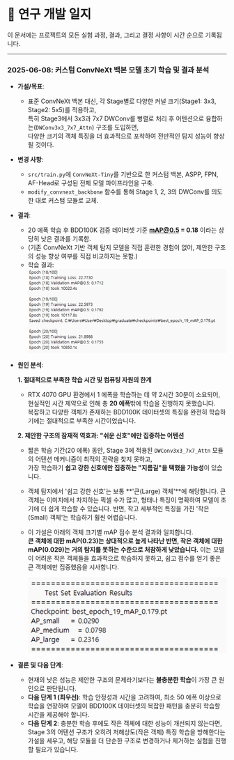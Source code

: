 # 🔬 연구 개발 일지

이 문서에는 프로젝트의 모든 실험 과정, 결과, 그리고 결정 사항이 시간 순으로 기록됩니다.

---


### 2025-06-08: 커스텀 ConvNeXt 백본 모델 초기 학습 및 결과 분석

-   **가설/목표**:
    -   표준 ConvNeXt 백본 대신, 각 Stage별로 다양한 커널 크기(Stage1: 3x3, Stage2: 5x5)를 적용하고,  
        특히 Stage3에서 3x3과 7x7 DWConv를 병렬로 처리 후 어텐션으로 융합하는(`DWConv3x3_7x7_Attn`) 구조를 도입하면,  
        다양한 크기의 객체 특징을 더 효과적으로 포착하여 전반적인 탐지 성능이 향상될 것이다.
-   **변경 사항**:
    -   `src/train.py`에 `ConvNeXt-Tiny`를 기반으로 한 커스텀 백본, ASPP, FPN, AF-Head로 구성된 전체 모델 파이프라인을 구축.
    -   `modify_convnext_backbone` 함수를 통해 Stage 1, 2, 3의 DWConv를 의도한 대로 커스텀 모듈로 교체.
-   **결과**:
    -   20 에폭 학습 후 BDD100K 검증 데이터셋 기준 **mAP@0.5 = 0.18** 이라는 상당히 낮은 결과를 기록함.
    -   (기존 ConvNeXt 기반 객체 탐지 모델을 직접 훈련한 경험이 없어, 제안한 구조의 성능 향상 여부를 직접 비교하지는 못함.)
    -   학습 결과:
        ![학습 결과](./06_01_result.png)
-   **원인 분석**:

    **1. 절대적으로 부족한 학습 시간 및 컴퓨팅 자원의 한계**
    -   RTX 4070 GPU 환경에서 1 에폭을 학습하는 데 약 2시간 30분이 소요되어, 현실적인 시간 제약으로 인해 총 **20 에폭**밖에 학습을 진행하지 못했습니다.  
        복잡하고 다양한 객체가 존재하는 BDD100K 데이터셋의 특징을 완전히 학습하기에는 절대적으로 부족한 시간이었습니다.

    **2. 제안한 구조의 잠재적 역효과: "쉬운 신호"에만 집중하는 어텐션**
    -   짧은 학습 기간(20 에폭) 동안, Stage 3에 적용된 `DWConv3x3_7x7_Attn` 모듈의 어텐션 메커니즘이 최적의 전략을 찾지 못하고,  
        가장 학습하기 **쉽고 강한 신호에만 집중하는 "지름길"을 택했을 가능성**이 있습니다.
    -   객체 탐지에서 '쉽고 강한 신호'는 보통 **'큰(Large) 객체'**에 해당합니다.
        큰 객체는 이미지에서 차지하는 픽셀 수가 많고, 형태나 특징이 명확하여 모델이 초기에 더 쉽게 학습할 수 있습니다. 반면, 작고 세부적인 특징을 가진 '작은(Small) 객체'는 학습하기 훨씬 어렵습니다.
    -   이 가설은 아래의 객체 크기별 mAP 점수 분석 결과와 일치합니다.  
        **큰 객체에 대한 mAP(0.23)는 상대적으로 높게 나타난 반면, 작은 객체에 대한 mAP(0.029)는 거의 탐지를 못하는 수준으로 처참하게 낮았습니다.** 이는 모델이 어려운 작은 객체들을 효과적으로 학습하지 못하고, 쉽고 점수를 얻기 좋은 큰 객체에만 집중했음을 시사합니다.
        
        ![객체 크기별 mAP 분석](./map_by_size.png)

-   **결론 및 다음 단계**:
    -   현재의 낮은 성능은 제안한 구조의 문제라기보다는 **불충분한 학습**이 가장 큰 원인으로 판단됩니다.
    -   **다음 단계 1 (최우선)**: 학습 안정성과 시간을 고려하여, 최소 50 에폭 이상으로 학습을 연장하여 모델이 BDD100K 데이터셋의 복잡한 패턴을 충분히 학습할 시간을 제공해야 합니다.
    -   **다음 단계 2**: 충분한 학습 후에도 작은 객체에 대한 성능이 개선되지 않는다면, Stage 3의 어텐션 구조가 오히려 저해상도(작은 객체) 특징 학습을 방해한다는 가설을 세우고, 해당 모듈을 더 단순한 구조로 변경하거나 제거하는 실험을 진행할 필요가 있습니다.

